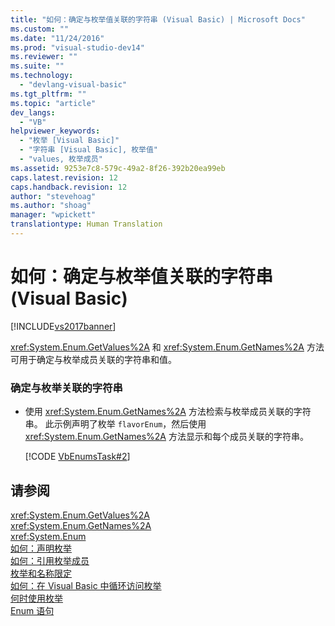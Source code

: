 ```yaml
---
title: "如何：确定与枚举值关联的字符串 (Visual Basic) | Microsoft Docs"
ms.custom: ""
ms.date: "11/24/2016"
ms.prod: "visual-studio-dev14"
ms.reviewer: ""
ms.suite: ""
ms.technology: 
  - "devlang-visual-basic"
ms.tgt_pltfrm: ""
ms.topic: "article"
dev_langs: 
  - "VB"
helpviewer_keywords: 
  - "枚举 [Visual Basic]"
  - "字符串 [Visual Basic], 枚举值"
  - "values, 枚举成员"
ms.assetid: 9253e7c8-579c-49a2-8f26-392b20ea99eb
caps.latest.revision: 12
caps.handback.revision: 12
author: "stevehoag"
ms.author: "shoag"
manager: "wpickett"
translationtype: Human Translation
---
```

# 如何：确定与枚举值关联的字符串 (Visual Basic)
[!INCLUDE[vs2017banner](../../../../csharp/includes/vs2017banner.md)]

<xref:System.Enum.GetValues%2A> 和 <xref:System.Enum.GetNames%2A> 方法可用于确定与枚举成员关联的字符串和值。  
  
### 确定与枚举关联的字符串  
  
-   使用 <xref:System.Enum.GetNames%2A> 方法检索与枚举成员关联的字符串。  此示例声明了枚举 `flavorEnum`，然后使用 <xref:System.Enum.GetNames%2A> 方法显示和每个成员关联的字符串。  
  
     [!CODE [VbEnumsTask#2](../CodeSnippet/VS_Snippets_VBCSharp/VbEnumsTask#2)]  
  
## 请参阅  
 <xref:System.Enum.GetValues%2A>   
 <xref:System.Enum.GetNames%2A>   
 <xref:System.Enum>   
 [如何：声明枚举](../../../../visual-basic/programming-guide/language-features/constants-enums/how-to-declare-enumerations.md)   
 [如何：引用枚举成员](../../../../visual-basic/programming-guide/language-features/constants-enums/how-to-refer-to-an-enumeration-member.md)   
 [枚举和名称限定](../../../../visual-basic/programming-guide/language-features/constants-enums/enumerations-and-name-qualification.md)   
 [如何：在 Visual Basic 中循环访问枚举](../../../../visual-basic/programming-guide/language-features/constants-enums/how-to-iterate-through-an-enumeration.md)   
 [何时使用枚举](../../../../visual-basic/programming-guide/language-features/constants-enums/when-to-use-an-enumeration.md)   
 [Enum 语句](../../../../visual-basic/language-reference/statements/enum-statement.md)
